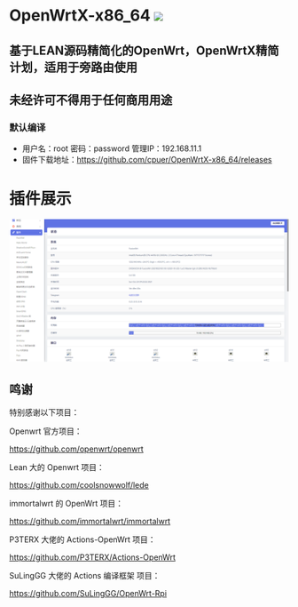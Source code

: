 # OpenWrtX-x86_64 <img src="https://img.shields.io/github/downloads/cpuer/OpenWrtX-x86_64/total.svg?style=for-the-badge&color=32C955"/>
## 基于LEAN源码精简化的OpenWrt，OpenWrtX精简计划，适用于旁路由使用
## 未经许可不得用于任何商用用途

### 默认编译  
- 用户名：root  密码：password  管理IP：192.168.11.1
- 固件下载地址：https://github.com/cpuer/OpenWrtX-x86_64/releases

# 插件展示
 ![Alt text](scripts/20.png?raw=true "Title")


## 鸣谢

特别感谢以下项目：

Openwrt 官方项目：

<https://github.com/openwrt/openwrt>

Lean 大的 Openwrt 项目：

<https://github.com/coolsnowwolf/lede>

immortalwrt 的 OpenWrt 项目：

<https://github.com/immortalwrt/immortalwrt>

P3TERX 大佬的 Actions-OpenWrt 项目：

<https://github.com/P3TERX/Actions-OpenWrt>

SuLingGG 大佬的 Actions 编译框架 项目：

https://github.com/SuLingGG/OpenWrt-Rpi

